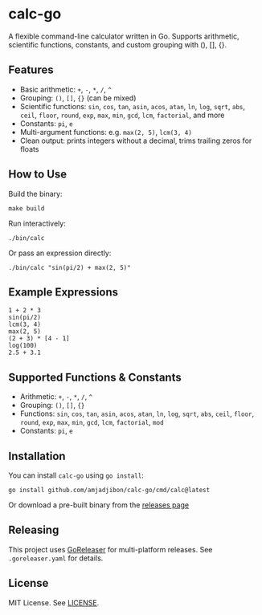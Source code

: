 # calc-go

A flexible command-line calculator written in Go. Supports arithmetic, scientific functions, constants, and custom grouping with (), [], {}.

## Features
- Basic arithmetic: `+`, `-`, `*`, `/`, `^`
- Grouping: `()`, `[]`, `{}` (can be mixed)
- Scientific functions: `sin`, `cos`, `tan`, `asin`, `acos`, `atan`, `ln`, `log`, `sqrt`, `abs`, `ceil`, `floor`, `round`, `exp`, `max`, `min`, `gcd`, `lcm`, `factorial`, and more
- Constants: `pi`, `e`
- Multi-argument functions: e.g. `max(2, 5)`, `lcm(3, 4)`
- Clean output: prints integers without a decimal, trims trailing zeros for floats

## How to Use

Build the binary:

```
make build
```

Run interactively:

```
./bin/calc
```

Or pass an expression directly:

```
./bin/calc "sin(pi/2) + max(2, 5)"
```

## Example Expressions

```
1 + 2 * 3
sin(pi/2)
lcm(3, 4)
max(2, 5)
(2 + 3) * [4 - 1]
log(100)
2.5 + 3.1
```

## Supported Functions & Constants

- Arithmetic: `+`, `-`, `*`, `/`, `^`
- Grouping: `()`, `[]`, `{}`
- Functions: `sin`, `cos`, `tan`, `asin`, `acos`, `atan`, `ln`, `log`, `sqrt`, `abs`, `ceil`, `floor`, `round`, `exp`, `max`, `min`, `gcd`, `lcm`, `factorial`, `mod`
- Constants: `pi`, `e`

## Installation
You can install `calc-go` using `go install`:

```
go install github.com/amjadjibon/calc-go/cmd/calc@latest
```

Or download a pre-built binary from the [releases page](https://github.com/amjadjibon/calc-go/releases)

## Releasing

This project uses [GoReleaser](https://goreleaser.com/) for multi-platform releases. See `.goreleaser.yaml` for details.

## License

MIT License. See [LICENSE](LICENSE).
